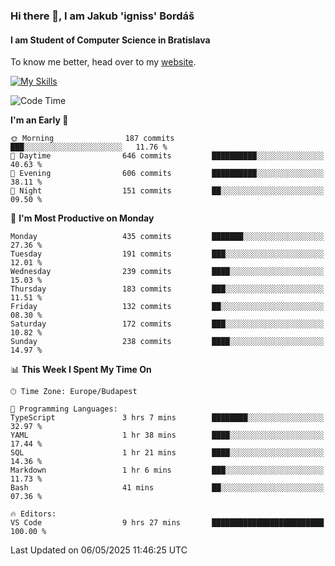 ### Hi there 👋, I am Jakub 'igniss' Bordáš

#### I am Student of Computer Science in Bratislava
To know me better, head over to my [website](https://bordas.sk).

[![My Skills](https://skillicons.dev/icons?i=js,typescript,html,css,figma,svelte,vue,next,postgresql,nest,express,nodejs)](https://bordas.sk)


<!--START_SECTION:waka-->
![Code Time](http://img.shields.io/badge/Code%20Time-1%2C872%20hrs%2011%20mins-blue)

**I'm an Early 🐤** 

```text
🌞 Morning                187 commits         ███░░░░░░░░░░░░░░░░░░░░░░   11.76 % 
🌆 Daytime                646 commits         ██████████░░░░░░░░░░░░░░░   40.63 % 
🌃 Evening                606 commits         ██████████░░░░░░░░░░░░░░░   38.11 % 
🌙 Night                  151 commits         ██░░░░░░░░░░░░░░░░░░░░░░░   09.50 % 
```
📅 **I'm Most Productive on Monday** 

```text
Monday                   435 commits         ███████░░░░░░░░░░░░░░░░░░   27.36 % 
Tuesday                  191 commits         ███░░░░░░░░░░░░░░░░░░░░░░   12.01 % 
Wednesday                239 commits         ████░░░░░░░░░░░░░░░░░░░░░   15.03 % 
Thursday                 183 commits         ███░░░░░░░░░░░░░░░░░░░░░░   11.51 % 
Friday                   132 commits         ██░░░░░░░░░░░░░░░░░░░░░░░   08.30 % 
Saturday                 172 commits         ███░░░░░░░░░░░░░░░░░░░░░░   10.82 % 
Sunday                   238 commits         ████░░░░░░░░░░░░░░░░░░░░░   14.97 % 
```


📊 **This Week I Spent My Time On** 

```text
🕑︎ Time Zone: Europe/Budapest

💬 Programming Languages: 
TypeScript               3 hrs 7 mins        ████████░░░░░░░░░░░░░░░░░   32.97 % 
YAML                     1 hr 38 mins        ████░░░░░░░░░░░░░░░░░░░░░   17.44 % 
SQL                      1 hr 21 mins        ████░░░░░░░░░░░░░░░░░░░░░   14.36 % 
Markdown                 1 hr 6 mins         ███░░░░░░░░░░░░░░░░░░░░░░   11.73 % 
Bash                     41 mins             ██░░░░░░░░░░░░░░░░░░░░░░░   07.36 % 

🔥 Editors: 
VS Code                  9 hrs 27 mins       █████████████████████████   100.00 % 
```


 Last Updated on 06/05/2025 11:46:25 UTC
<!--END_SECTION:waka-->
